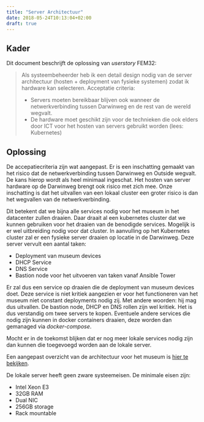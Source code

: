 ```yaml
---
title: "Server Architectuur"
date: 2018-05-24T10:13:04+02:00
draft: true
---
```


## Kader
Dit document beschrijft de oplossing van *userstory* FEM32:

> Als systeembeheerder heb ik een detail design nodig van de server architectuur
> (hosten + deployment van fysieke systemen) zodat ik hardware kan selecteren.
> Acceptatie criteria:
> * Servers moeten bereikbaar blijven ook wanneer de netwerkverbinding tussen
>   Darwinweg en de rest van de wereld wegvalt.
> * De hardware moet geschikt zijn voor de technieken die ook elders door ICT
>   voor het hosten van servers gebruikt worden (lees: Kubernetes)

## Oplossing

De accepatiecriteria zijn wat aangepast. Er is een inschatting gemaakt van het
risico dat de netwerkverbinding tussen Darwinweg en Outside wegvalt. De kans
hierop wordt als heel minimaal ingeschat. Het hosten van server hardware op de
Darwinweg brengt ook risico met zich mee. Onze inschatting is dat het uitvallen
van een lokaal cluster een groter risico is dan het wegvallen van de
netwerkverbinding.

Dit betekent dat we bijna alle services nodig voor het museum in het datacenter
zullen draaien. Daar draait al een kubernetes cluster dat we kunnen gebruiken
voor het draaien van de benodigde services. Mogelijk is er wel uitbreiding nodig
voor dat cluster. In aanvulling op het Kubernetes cluster zal er een fysieke
server draaien op locatie in de Darwinweg. Deze server vervult een aantal taken:

* Deployment van museum devices
* DHCP Service
* DNS Service
* Bastion node voor het uitvoeren van taken vanaf Ansible Tower

Er zal dus een service op draaien die de deployment van museum devices doet.
Deze service is niet kritiek aangezien er voor het functioneren van het museum
niet constant deployments nodig zij. Met andere woorden: hij mag dus uitvallen.
De bastion node, DHCP en DNS rollen zijn wel kritiek. Het is dus verstandig om
twee servers te kopen. Eventuele andere services die nodig zijn kunnen in docker
containers draaien, deze worden dan gemanaged via *docker-compose*.

Mocht er in de toekomst blijken dat er nog meer lokale services nodig zijn
dan kunnen die toegevoegd worden aan de lokale server.

Een aangepast overzicht van de architectuur voor het museum is [hier te
bekijken](https://www.draw.io/?lightbox=1&highlight=0000ff&edit=_blank&layers=1&nav=1&title=Concept%20architectuur#Uhttps%3A%2F%2Fdrive.google.com%2Fa%2Fnaturalis.nl%2Fuc%3Fid%3D1RomBQh7ZkrwinCGtg_9AVVreia6EF595%26export%3Ddownload).

De lokale server heeft geen zware systeemeisen. De minimale eisen zijn:

* Intel Xeon E3
* 32GB RAM
* Dual NIC
* 256GB storage
* Rack mountable
